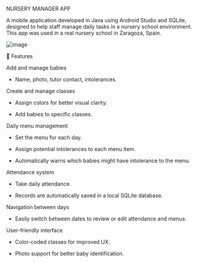 NURSERY MANAGER APP

A mobile application developed in Java using Android Studio and SQLite, designed to help staff manage daily tasks in a nursery school environment. This app was used in a real nursery school in Zaragoza, Spain.

![image](https://github.com/user-attachments/assets/cae0ebea-5169-4e40-8b2c-fe225e9a1de4)


📱 Features

Add and manage babies

  - Name, photo, tutor contact, intolerances.

Create and manage classes

  - Assign colors for better visual clarity.

  - Add babies to specific classes.

Daily menu management

  - Set the menu for each day.

  - Assign potential intolerances to each menu item.

  - Automatically warns which babies might have intolerance to the menu.

Attendance system

  - Take daily attendance.

  - Records are automatically saved in a local SQLite database.

Navigation between days

  - Easily switch between dates to review or edit attendance and menus.

User-friendly interface

  - Color-coded classes for improved UX.

  - Photo support for better baby identification.
